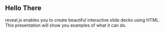 ## Hello There

reveal.js enables you to create beautiful interactive slide decks using HTML. This presentation will show you examples of what it can do.

